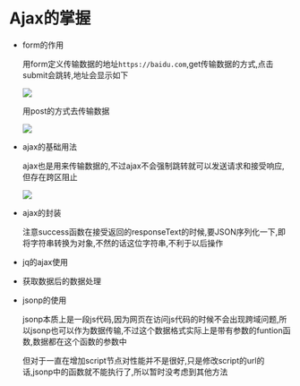 # Ajax的掌握

- form的作用

  用form定义传输数据的地址`https://baidu.com`,get传输数据的方式,点击submit会跳转,地址会显示如下

  ![](https://github.com/viewdegree/course-of-javacript/blob/feature/class1-ajax/class1ajax/img/result/1.jpg)

  用post的方式去传输数据

  ![](https://github.com/viewdegree/course-of-javacript/blob/feature/class1-ajax/class1ajax/img/result/2.jpg)

- ajax的基础用法

  ajax也是用来传输数据的,不过ajax不会强制跳转就可以发送请求和接受响应,但存在跨区阻止

  ![](https://github.com/viewdegree/course-of-javacript/blob/feature/class1-ajax/class1ajax/img/result/3.jpg)

- ajax的封装

  注意success函数在接受返回的responseText的时候,要JSON序列化一下,即将字符串转换为对象,不然的话这位字符串,不利于以后操作

- jq的ajax使用

- 获取数据后的数据处理

- jsonp的使用

  jsonp本质上是一段js代码,因为网页在访问js代码的时候不会出现跨域问题,所以jsonp也可以作为数据传输,不过这个数据格式实际上是带有参数的funtion函数,数据都在这个函数的参数中

  但对于一直在增加script节点对性能并不是很好,只是修改script的url的话,jsonp中的函数就不能执行了,所以暂时没考虑到其他方法

  
